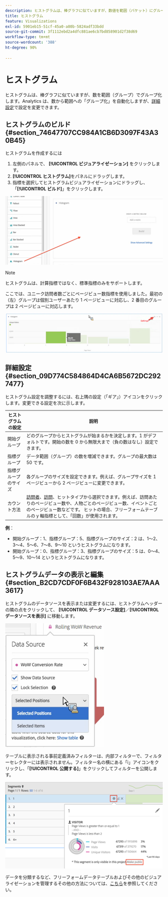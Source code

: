 ```yaml
---
description: ヒストグラムは、棒グラフに似ていますが、数値を範囲（バケット）にグループ化します。
title: ヒストグラム
feature: Visualizations
exl-id: 5901eb15-51cf-45a0-a80b-5824adf33bdd
source-git-commit: 3f1112ebd2a4dfc881ae6cb7bd858901d2f38d69
workflow-type: tm+mt
source-wordcount: '388'
ht-degree: 90%

---
```


# ヒストグラム

ヒストグラムは、棒グラフに似ていますが、数を範囲（グループ）でグループ化します。Analytics は、数から範囲への「グループ化」を自動化しますが、[詳細設定](#section_09D774C584864D4CA6B5672DC2927477)で設定を変更できます。

## ヒストグラムのビルド {#section_74647707CC984A1CB6D3097F43A30B45}

ヒストグラムを作成するには

1. 左側のパネルで、 **[!UICONTROL ビジュアライゼーション]** をクリックします。
1. **[!UICONTROL ヒストグラム]**&#x200B;をパネルにドラッグします。
1. 指標を選択してヒストグラムビジュアライゼーションにドラッグし、「**[!UICONTROL ビルド]**」をクリックします。

![](assets/histogram.png)

>[!NOTE]
>
>ヒストグラムは、計算指標ではなく、標準指標のみをサポートします。

ここでは、ユニーク訪問者数ごとにページビュー数指標を使用しました。最初の（左）グループは個別ユーザーあたり 1 ページビューに対応し、2 番目のグループは 2 ページビューに対応します。

![](assets/histogram2.png)

## 詳細設定 {#section_09D774C584864D4CA6B5672DC2927477}

ヒストグラム設定を調整するには、右上隅の設定（「ギア」）アイコンをクリックします。変更できる設定を次に示します。

| ヒストグラムの設定 | 説明 |
|---|---|
| 開始グループ | どのグループからヒストグラムが始まるかを決定します。1 がデフォルトです。開始の数を 0 から無限大まで（負の数はなし）設定できます。 |
| 指標グループ | データ範囲（グループ）の数を増減できます。グループの最大数は 50 です。 |
| 指標グループのサイズ | 各グループのサイズを設定できます。例えば、グループサイズを 1 ページビューから 2 ページビューに変更できます。 |
| カウント方法 | [訪問者](https://experienceleague.adobe.com/docs/analytics/components/metrics/unique-visitors.html?lang=ja)、[訪問](https://experienceleague.adobe.com/docs/analytics/components/metrics/visits.html?lang=ja)、ヒットタイプから選択できます。例えば、訪問あたりのページビュー数や、人物ごとのページビュー数、イベントごとのページビュー数などです。 ヒットの場合、フリーフォームテーブルの y 軸指標として、「回数」が使用されます。 |

<!--Russ or Meike - Check Hit Type link above. -->

**例**：

* 開始グループ：1、指標グループ：5、指標グループのサイズ：2 は、1～2、3～4、5～6、7～8、9～10 というヒストグラムになります。
* 開始グループ：0、指標グループ：3、指標グループのサイズ：5 は、0～4、5～9、10～14 というヒストグラムになります。

## ヒストグラムデータの表示と編集 {#section_B2CD7CDF0F6B432F928103AE7AAA3617}

ヒストグラムのデータソースを表示または変更するには、ヒストグラムヘッダーの隣の点をクリックして、 **[!UICONTROL データソース設定]**／**[!UICONTROL データソースを表示]** に移動します。

![](assets/manage-data-source.png)

テーブルに表示される事前定義済みフィルターは、内部フィルターで、フィルターセレクターには表示されません。フィルター名の横にある「i」アイコンをクリックし、「**[!UICONTROL 公開する]**」をクリックしてフィルターを公開します。

![](assets/prebuilt_segments.png)

データを分類するなど、フリーフォームデータテーブルおよびその他のビジュアライゼーションを管理するその他の方法については、[こちら](https://experienceleague.adobe.com/docs/analytics/analyze/analysis-workspace/visualizations/freeform-analysis-visualizations.html?lang=ja)を参照してください。
